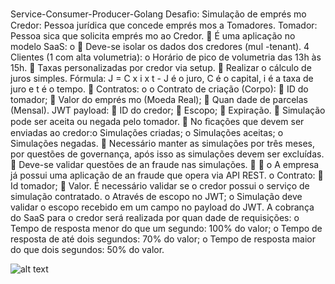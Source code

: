  Service-Consumer-Producer-Golang
 Desaﬁo: Simulação de emprés mo
Credor: Pessoa jurídica que concede emprés mos a Tomadores.
Tomador: Pessoa sica que solicita emprés mo ao Credor.

É uma aplicação no modelo SaaS:
o

Deve-se isolar os dados dos credores (mul -tenant).
4 Clientes (1 com alta volumetria):
o
Horário de pico de volumetria das 13h às 15h.
 Taxas personalizadas por credor via setup.
 Realizar o cálculo de juros simples. Fórmula: J = C x i x t - J é o juro, C é o capital, i é a
taxa de juro e t é o tempo.
 Contratos:
o
o
Contrato de criação (Corpo):
 ID do tomador;
 Valor do emprés mo (Moeda Real);
 Quan dade de parcelas (Mensal).
JWT payload:
 ID do credor;
 Escopo;
 Expiração.
 Simulação pode ser aceita ou negada pelo tomador.
 No ﬁcações que devem ser enviadas ao credor:o Simulações criadas;
o Simulações aceitas;
o Simulações negadas.
 Necessário manter as simulações por três meses, por questões de governança, após
isso as simulações devem ser excluídas.
 Deve-se validar questões de an fraude nas simulações.


o A empresa já possui uma aplicação de an fraude que opera via API REST.
o Contrato:
 Id tomador;
 Valor.
É necessário validar se o credor possui o serviço de simulação contratado.
o Através de escopo no JWT;
o Simulação deve validar o escopo recebido em um campo no payload do JWT.
A cobrança do SaaS para o credor será realizada por quan dade de requisições:
o Tempo de resposta menor do que um segundo: 100% do valor;
o Tempo de resposta de até dois segundos: 70% do valor;
o Tempo de resposta maior do que dois segundos: 50% do valor.

![alt text](<new-diagrama-simulation (1).jpg>)